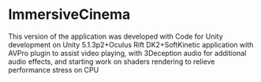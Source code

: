 # ImmersiveCinema

This version of the application was developed with
Code for Unity development on Unity 5.1.3p2+Oculus Rift DK2+SoftKinetic application with AVPro plugin to assist video playing, with 3Deception audio for additional audio effects, and starting work on shaders rendering to relieve performance stress on CPU